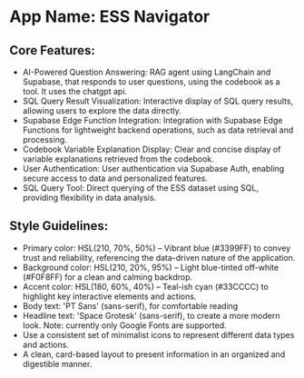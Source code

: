 # **App Name**: ESS Navigator

## Core Features:

- AI-Powered Question Answering: RAG agent using LangChain and Supabase, that responds to user questions, using the codebook as a tool. It uses the chatgpt api.
- SQL Query Result Visualization: Interactive display of SQL query results, allowing users to explore the data directly.
- Supabase Edge Function Integration: Integration with Supabase Edge Functions for lightweight backend operations, such as data retrieval and processing.
- Codebook Variable Explanation Display: Clear and concise display of variable explanations retrieved from the codebook.
- User Authentication: User authentication via Supabase Auth, enabling secure access to data and personalized features.
- SQL Query Tool: Direct querying of the ESS dataset using SQL, providing flexibility in data analysis.

## Style Guidelines:

- Primary color: HSL(210, 70%, 50%) – Vibrant blue (#3399FF) to convey trust and reliability, referencing the data-driven nature of the application.
- Background color: HSL(210, 20%, 95%) – Light blue-tinted off-white (#F0F8FF) for a clean and calming backdrop.
- Accent color: HSL(180, 60%, 40%) – Teal-ish cyan (#33CCCC) to highlight key interactive elements and actions.
- Body text: 'PT Sans' (sans-serif), for comfortable reading
- Headline text: 'Space Grotesk' (sans-serif), to create a more modern look. Note: currently only Google Fonts are supported.
- Use a consistent set of minimalist icons to represent different data types and actions.
- A clean, card-based layout to present information in an organized and digestible manner.